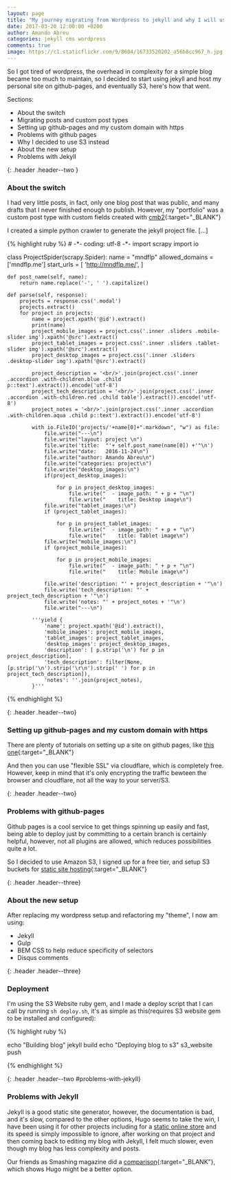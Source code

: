 ```yaml
---
layout: page
title: "My journey migrating from Wordpress to jekyll and why I will use Hugo instead"
date: 2017-03-20 12:00:00 +0200
author: Amando Abreu
categories: jekyll cms wordpress
comments: true
image: https://c1.staticflickr.com/9/8604/16733520202_a56b8cc967_h.jpg
---
```

So I got tired of wordpress, the overhead in complexity for a simple blog became too much to maintain, so I decided to start using jekyll and host my personal site on github-pages, and eventually S3, here's how that went.

Sections:
- About the switch
- Migrating posts and custom post types
- Setting up github-pages and my custom domain with https
- Problems with github pages
- Why I decided to use S3 instead
- About the new setup
- Problems with Jekyll

{: .header .header--two }
### About the switch

I had very little posts, in fact, only one blog post that was public, and many drafts that I never finished enough to publish. However, my "portfolio" was a custom post type with custom fields created with [cmb2](https://wordpress.org/plugins/cmb2/){:target="_BLANK"}

I created a simple python crawler to generate the jekyll project file. [...]


<div class="centerwrapper centerwrapper--wide">
{% highlight ruby %}
# -*- coding: utf-8 -*-
import scrapy
import io

class ProjectSpider(scrapy.Spider):
    name = "mndflp"
    allowed_domains = ['mndflp.me']
    start_urls = [
        'http://mndflp.me/',
    ]

    def post_name(self, name):
        return name.replace('-', ' ').capitalize()

    def parse(self, response):
        projects = response.css('.modal')
        projects.extract()
        for project in projects:
            name = project.xpath('@id').extract()
            print(name)
            project_mobile_images = project.css('.inner .sliders .mobile-slider img').xpath('@src').extract()
            project_tablet_images = project.css('.inner .sliders .tablet-slider img').xpath('@src').extract()
            project_desktop_images = project.css('.inner .sliders .desktop-slider img').xpath('@src').extract()

            project_description = '<br/>'.join(project.css('.inner .accordion .with-children.blue .child p::text').extract()).encode('utf-8')
            project_tech_description = '<br/>'.join(project.css('.inner .accordion .with-children.red .child table').extract()).encode('utf-8')
            project_notes = '<br/>'.join(project.css('.inner .accordion .with-children.aqua .child p::text').extract()).encode('utf-8')

            with io.FileIO('projects/'+name[0]+".markdown", "w") as file:
                file.write("---\n")
                file.write("layout: project \n")
                file.write('title:  "'+ self.post_name(name[0]) +'"\n')
                file.write("date:   2016-11-24\n")
                file.write("author: Amando Abreu\n")
                file.write("categories: project\n")
                file.write("desktop_images:\n")
                if(project_desktop_images):

                    for p in project_desktop_images:
                        file.write("  - image_path: " + p + "\n")
                        file.write("    title: Desktop image\n")
                file.write("tablet_images:\n")
                if (project_tablet_images):

                    for p in project_tablet_images:
                        file.write("  - image_path: " + p + "\n")
                        file.write("    title: Tablet image\n")
                file.write("mobile_images:\n")
                if (project_mobile_images):

                    for p in project_mobile_images:
                        file.write("  - image_path: " + p + "\n")
                        file.write("    title: Mobile image\n")

                file.write('description: "' + project_description + '"\n')
                file.write('tech_description: "' + project_tech_description + '"\n')
                file.write('notes: "' + project_notes + '"\n')
                file.write("---\n")

            '''yield {
                'name': project.xpath('@id').extract(),
                'mobile_images': project_mobile_images,
                'tablet_images': project_tablet_images,
                'desktop_images': project_desktop_images,
                'description': [ p.strip('\n') for p in project_description],
                'tech_description': filter(None, [p.strip('\n').strip('\r\n').strip(' ') for p in project_tech_description]),
                'notes': ''.join(project_notes),
            }'''

{% endhighlight %}
</div>

{: .header .header--two}
### Setting up github-pages and my custom domain with https
There are plenty of tutorials on setting up a site on github pages, like [this one](https://pages.github.com/){:target="_BLANK"}

And then you can use "flexible SSL" via cloudflare, which is completely free. However, keep in mind that it's only encrypting the traffic bewteen the browser and cloudflare, not all the way to your server/S3.


{: .header .header--two}
### Problems with github-pages

Github pages is a cool service to get things spinning up easily and fast, being able to deploy just by committing to a certain branch is certainly helpful, however, not all plugins are allowed, which reduces possibilities quite a lot.

So I decided to use Amazon S3, I signed up for a free tier, and setup S3 buckets for [static site hosting](http://docs.aws.amazon.com/AmazonS3/latest/dev/WebsiteHosting.html){:target="_BLANK"}



{: .header .header--three}
### About the new setup

After replacing my wordpress setup and refactoring my "theme", I now am using:

- Jekyll
- Gulp
- BEM CSS to help reduce specificity of selectors
- Disqus comments

{: .header .header--three}
### Deployment
I'm using the S3 Website ruby gem, and I made a deploy script that I can call by running `sh deploy.sh`, it's as simple as this(requires S3 website gem to be installed and configured):

<div class="centerwrapper centerwrapper--wide">
{% highlight ruby %}

echo "Building blog"
jekyll build
echo "Deploying blog to s3"
s3_website push

{% endhighlight %}
</div>

{: .header .header--two #problems-with-jekyll}
### Problems with Jekyll

Jekyll is a good static site generator, however, the documentation is bad, and it's slow, compared to the other options, Hugo seems to take the win, I have been using it for other projects including for a <a href="//amando-abr.eu/wrote/static-online-store-case-study-part-1/">static online store</a> and its speed is simply impossible to ignore, after working on that project and then coming back to editing my blog with Jekyll, I felt much slower, even though my blog has less complexity and posts.

Our friends as Smashing magazine did a [comparison](https://www.smashingmagazine.com/2015/11/static-website-generators-jekyll-middleman-roots-hugo-review/){:target="_BLANK"}, which shows Hugo might be a better option.


